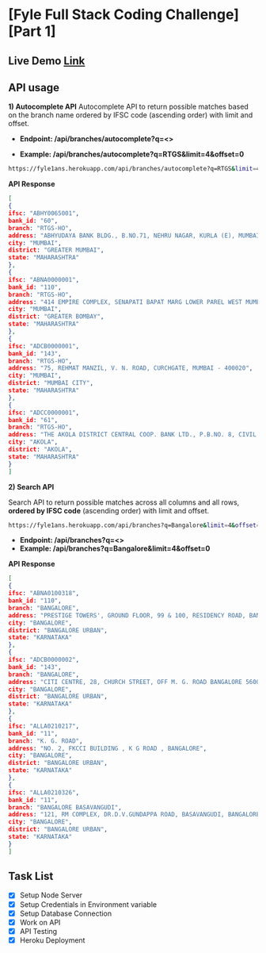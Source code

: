 # [**Fyle Full Stack Coding Challenge**] [Part 1]

## Live Demo [Link](https://fyle1ans.herokuapp.com/api/branches?q=Bangalore&limit=4&offset=0)

## API usage
**1) Autocomplete API**
Autocomplete API to return possible matches based on the branch name ordered by IFSC code (ascending order) with limit and offset.

- **Endpoint: /api/branches/autocomplete?q=<>**

- **Example: /api/branches/autocomplete?q=**RTGS**&limit=4&offset=0**

```bash
https://fyle1ans.herokuapp.com/api/branches/autocomplete?q=RTGS&limit=4&offset=0
```

**API Response**
```json
[
{
ifsc: "ABHY0065001",
bank_id: "60",
branch: "RTGS-HO",
address: "ABHYUDAYA BANK BLDG., B.NO.71, NEHRU NAGAR, KURLA (E), MUMBAI-400024",
city: "MUMBAI",
district: "GREATER MUMBAI",
state: "MAHARASHTRA"
},
{
ifsc: "ABNA0000001",
bank_id: "110",
branch: "RTGS-HO",
address: "414 EMPIRE COMPLEX, SENAPATI BAPAT MARG LOWER PAREL WEST MUMBAI 400013",
city: "MUMBAI",
district: "GREATER BOMBAY",
state: "MAHARASHTRA"
},
{
ifsc: "ADCB0000001",
bank_id: "143",
branch: "RTGS-HO",
address: "75, REHMAT MANZIL, V. N. ROAD, CURCHGATE, MUMBAI - 400020",
city: "MUMBAI",
district: "MUMBAI CITY",
state: "MAHARASHTRA"
},
{
ifsc: "ADCC0000001",
bank_id: "61",
branch: "RTGS-HO",
address: "THE AKOLA DISTRICT CENTRAL COOP. BANK LTD., P.B.NO. 8, CIVIL LINES, S.A. COLLEGE ROAD, AKOLA. 444001",
city: "AKOLA",
district: "AKOLA",
state: "MAHARASHTRA"
}
]
```

**2) Search API**

Search API to return possible matches across all columns and all rows, **ordered by IFSC code** (ascending order) with limit and offset.

```bash
https://fyle1ans.herokuapp.com/api/branches?q=Bangalore&limit=4&offset=0
```

-  **Endpoint: /api/branches?q=<>**
-  **Example: /api/branches?q=**Bangalore**&limit=4&offset=0**


**API Response**
```json
[
{
ifsc: "ABNA0100318",
bank_id: "110",
branch: "BANGALORE",
address: "PRESTIGE TOWERS', GROUND FLOOR, 99 & 100, RESIDENCY ROAD, BANGALORE 560 025.",
city: "BANGALORE",
district: "BANGALORE URBAN",
state: "KARNATAKA"
},
{
ifsc: "ADCB0000002",
bank_id: "143",
branch: "BANGALORE",
address: "CITI CENTRE, 28, CHURCH STREET, OFF M. G. ROAD BANGALORE 560001",
city: "BANGALORE",
district: "BANGALORE URBAN",
state: "KARNATAKA"
},
{
ifsc: "ALLA0210217",
bank_id: "11",
branch: "K. G. ROAD",
address: "NO. 2, FKCCI BUILDING , K G ROAD , BANGALORE",
city: "BANGALORE",
district: "BANGALORE URBAN",
state: "KARNATAKA"
},
{
ifsc: "ALLA0210326",
bank_id: "11",
branch: "BANGALORE BASAVANGUDI",
address: "121, RM COMPLEX, DR.D.V.GUNDAPPA ROAD, BASAVANGUDI, BANGALORE - 560004",
city: "BANGALORE",
district: "BANGALORE URBAN",
state: "KARNATAKA"
}
]
```

## Task List
- [X] Setup Node Server
- [X] Setup Credentials in Environment variable
- [X] Setup Database Connection
- [X] Work on API
- [X] API Testing
- [X] Heroku Deployment
